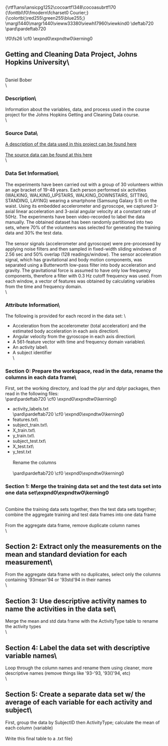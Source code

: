 {\rtf1\ansi\ansicpg1252\cocoartf1348\cocoasubrtf170
{\fonttbl\f0\fmodern\fcharset0 Courier;}
{\colortbl;\red255\green255\blue255;}
\margl1440\margr1440\vieww33380\viewh17960\viewkind0
\deftab720
\pard\pardeftab720

\f0\fs26 \cf0 \expnd0\expndtw0\kerning0
## Getting and Cleaning Data Project, Johns Hopkins University\
\
Daniel Bober\
\
### Description\
Information about the variables, data, and process used in the course project for the Johns Hopkins Getting and Cleaning Data course.\
\
### Source Data\
[A description of the data used in this project can be found here](http://archive.ics.uci.edu/ml/datasets/Human+Activity+Recognition+Using+Smartphones#)\
\
[The source data can be found at this here](https://d396qusza40orc.cloudfront.net/getdata%2Fprojectfiles%2FUCI%20HAR%20Dataset.zip)\
\
### Data Set Information\
The experiments have been carried out with a group of 30 volunteers within an age bracket of 19-48 years. Each person performed six activities (WALKING, WALKING_UPSTAIRS, WALKING_DOWNSTAIRS, SITTING, STANDING, LAYING) wearing a smartphone (Samsung Galaxy S II) on the waist. Using its embedded accelerometer and gyroscope, we captured 3-axial linear acceleration and 3-axial angular velocity at a constant rate of 50Hz. The experiments have been video-recorded to label the data manually. The obtained dataset has been randomly partitioned into two sets, where 70% of the volunteers was selected for generating the training data and 30% the test data. \
\
The sensor signals (accelerometer and gyroscope) were pre-processed by applying noise filters and then sampled in fixed-width sliding windows of 2.56 sec and 50% overlap (128 readings/window). The sensor acceleration signal, which has gravitational and body motion components, was separated using a Butterworth low-pass filter into body acceleration and gravity. The gravitational force is assumed to have only low frequency components, therefore a filter with 0.3 Hz cutoff frequency was used. From each window, a vector of features was obtained by calculating variables from the time and frequency domain.\
\
### Attribute Information\
The following is provided for each record in the data set: \
- Acceleration from the accelerometer (total acceleration) and the estimated body acceleration in each axis direction\
- Angular velocity from the gyroscope in each axis direction\
- A 561-feature vector with time and frequency domain variables\
- An activity label\
- A subject identifier\
\
### Section 0: Prepare the workspace, read in the data, rename the columns in each data frame\
First, set the working directory, and load the plyr and dplyr packages, then read in the following files:\
\pard\pardeftab720
\cf0 \expnd0\expndtw0\kerning0
- activity_labels.txt\
\pard\pardeftab720
\cf0 \expnd0\expndtw0\kerning0
- features.txt\
- subject_train.txt\
- X_train.txt\
- y_train.txt\
- subject_test.txt\
- X_test.txt\
- y_test.txt\
\
Rename the columns\
\
\pard\pardeftab720
\cf0 \expnd0\expndtw0\kerning0
### Section 1: Merge the training data set and the test data set into one data set\expnd0\expndtw0\kerning0
\
Combine the training data sets together, then the test data sets together; combine the aggregate training and test data frames into one data frame\
\
From the aggregate data frame, remove duplicate column names\
\
## Section 2: Extract only the measurements on the mean and standard deviation for each measurement\
From the aggregate data frame with no duplicates, select only the columns containing \'93mean\'94 or \'93std\'94 in their names\
\
## Section 3: Use descriptive activity names to name the activities in the data set\
Merge the mean and std data frame with the ActivityType table to rename the activity types\
\
## Section 4: Label the data set with descriptive variable names\
Loop through the column names and rename them using cleaner, more descriptive names (remove things like \'93-\'93, \'93()\'94, etc)\
\
## Section 5: Create a separate data set w/ the average of each variable for each activity and subject\
First, group the data by SubjectID then ActivityType; calculate the mean of each column (variable)\
\
Write this final table to a .txt file}